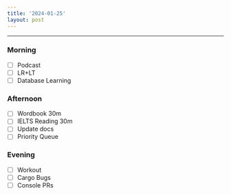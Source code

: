 ```yaml
---
title: '2024-01-25'
layout: post
---
```


---

### Morning

- [ ] Podcast
- [ ] LR+LT
- [ ] Database Learning

### Afternoon

- [ ] Wordbook 30m
- [ ] IELTS Reading 30m
- [ ] Update docs
- [ ] Priority Queue

### Evening

- [ ] Workout
- [ ] Cargo Bugs
- [ ] Console PRs
